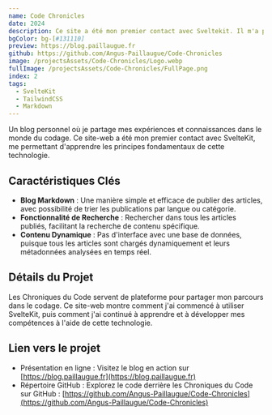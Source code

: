 ```yaml
---
name: Code Chronicles
date: 2024
description: Ce site a été mon premier contact avec Sveltekit. Il m'a permis d'apprendre les principes fondamentaux de Sveltekit.
bgColor: bg-[#131110]
preview: https://blog.paillaugue.fr
github: https://github.com/Angus-Paillaugue/Code-Chronicles
image: /projectsAssets/Code-Chronicles/Logo.webp
fullImage: /projectsAssets/Code-Chronicles/FullPage.png
index: 2
tags:
  - SvelteKit
  - TailwindCSS
  - Markdown
---
```


Un blog personnel où je partage mes expériences et connaissances dans le monde du codage. Ce site-web a été mon premier contact avec SvelteKit, me permettant d'apprendre les principes fondamentaux de cette technologie.


## Caractéristiques Clés
 - **Blog Markdown** : Une manière simple et efficace de publier des articles, avec possibilité de trier les publications par langue ou catégorie.
 - **Fonctionnalité de Recherche**  : Rechercher dans tous les articles publiés, facilitant la recherche de contenu spécifique.
 - **Contenu Dynamique**  : Pas d'interface avec une base de données, puisque tous les articles sont chargés dynamiquement et leurs métadonnées analysées en temps réel.


## Détails du Projet

Les Chroniques du Code servent de plateforme pour partager mon parcours dans le codage. Ce site-web montre comment j'ai commencé à utiliser SvelteKit, puis comment j'ai continué à apprendre et à développer mes compétences à l'aide de cette technologie.

## Lien vers le projet

 - Présentation en ligne  : Visitez le blog en action sur [https://blog.paillaugue.fr](https://blog.paillaugue.fr)
 - Répertoire GitHub  : Explorez le code derrière les Chroniques du Code sur GitHub : [https://github.com/Angus-Paillaugue/Code-Chronicles](https://github.com/Angus-Paillaugue/Code-Chronicles)
